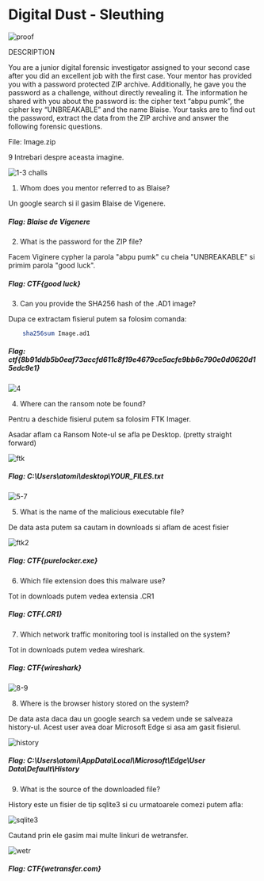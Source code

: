 # Digital Dust - Sleuthing 

![proof](poza1.png)

DESCRIPTION

You are a junior digital forensic investigator assigned to your second case after you did an excellent job with the first case. Your mentor has provided you with a password protected ZIP archive. Additionally, he gave you the password as a challenge, without directly revealing it. The information he shared with you about the password is: the cipher text “abpu pumk”, the cipher key “UNBREAKABLE” and the name Blaise. Your tasks are to find out the password, extract the data from the ZIP archive and answer the following forensic questions.

File: Image.zip

9 Intrebari despre aceasta imagine.

![1-3 challs](poza2.png)

1. Whom does you mentor referred to as Blaise?

Un google search si il gasim Blaise de Vigenere.

##### Flag: Blaise de Vigenere

2. What is the password for the ZIP file?

Facem Viginere cypher la parola "abpu pumk" cu cheia "UNBREAKABLE" si primim parola "good luck".

##### Flag: CTF{good luck}

3. Can you provide the SHA256 hash of the .AD1 image?

Dupa ce extractam fisierul putem sa folosim comanda:
```bash
    sha256sum Image.ad1
```
##### Flag: ctf{8b91ddb5b0eaf73accfd611c8f19e4679ce5acfe9bb6c790e0d0620d15edc9e1}

![4](poza3.png)

4. Where can the ransom note be found?

Pentru a deschide fisierul putem sa folosim FTK Imager.

Asadar aflam ca Ransom Note-ul se afla pe Desktop. (pretty straight forward)

![ftk](poza6.png)

##### Flag: C:\Users\atomi\desktop\YOUR_FILES.txt

![5-7](poza4.png)

5. What is the name of the malicious executable file?

De data asta putem sa cautam in downloads si aflam de acest fisier

![ftk2](poza7.png)

##### Flag: CTF{purelocker.exe}

6. Which file extension does this malware use?

Tot in downloads putem vedea extensia .CR1

##### Flag: CTF{.CR1}

7. Which network traffic monitoring tool is installed on the system?

Tot in downloads putem vedea wireshark.

##### Flag: CTF{wireshark}

![8-9](poza5.png)

8. Where is the browser history stored on the system?

De data asta daca dau un google search sa vedem unde se salveaza history-ul. Acest user avea doar Microsoft Edge si asa am gasit fisierul.

![history](poza8.png)

##### Flag: C:\Users\atomi\AppData\Local\Microsoft\Edge\User Data\Default\History

9. What is the source of the downloaded file?

History este un fisier de tip sqlite3 si cu urmatoarele comezi putem afla:

![sqlite3](poza9.png)

Cautand prin ele gasim mai multe linkuri de wetransfer.

![wetr](poza10.png)

##### Flag: CTF{wetransfer.com}
